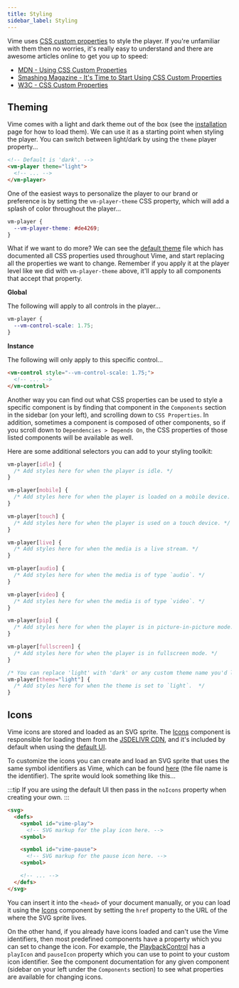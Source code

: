 ```yaml
---
title: Styling
sidebar_label: Styling
---
```


Vime uses [CSS custom properties][mdn-css-props] to style the player. If you're unfamiliar with 
them then no worries, it's really easy to understand and there are awesome articles online to get 
you up to speed:

- [MDN - Using CSS Custom Properties][mdn-css-props]
- [Smashing Magazine - It's Time to Start Using CSS Custom Properties][smashing-css-props]
- [W3C - CSS Custom Properties][w3c-css-props]

[mdn-css-props]: https://developer.mozilla.org/en-US/docs/Web/CSS/Using_CSS_custom_properties
[smashing-css-props]: https://www.smashingmagazine.com/2017/04/start-using-css-custom-properties
[w3c-css-props]: https://www.w3.org/TR/css-variables-1

## Theming

Vime comes with a light and dark theme out of the box (see the [installation](./installation) 
page for how to load them). We can use it as a starting point when styling the player. You can switch 
between light/dark by using the `theme` player property...

```html title="player.html"
<!-- Default is 'dark'. -->
<vm-player theme="light">
  <!-- ... -->
</vm-player>
```

One of the easiest ways to personalize the player to our brand or preference is by 
setting the `vm-player-theme` CSS property, which will add a splash of color throughout the player...

```css title="player-theme.css"
vm-player {
  --vm-player-theme: #de4269;
}
```

What if we want to do more? We can see the [default theme][default-theme] file which has documented all 
CSS properties used throughout Vime, and start replacing all the properties we want to change. Remember 
if you apply it at the player level like we did with `vm-player-theme` above, it'll apply to all components 
that accept that property.

**Global**

The following will apply to all controls in the player...

```css
vm-player {
  --vm-control-scale: 1.75;
}
```

**Instance**

The following will only apply to this specific control...

```html
<vm-control style="--vm-control-scale: 1.75;">
  <!-- ... -->
</vm-control>
```

Another way you can find out what CSS properties can be used to style a specific component is 
by finding that component in the `Components` section in the sidebar (on your left), and scrolling
down to `CSS Properties`. In addition, sometimes a component is composed of other components, so if 
you scroll down to `Dependencies > Depends On`, the CSS properties of those listed components 
will be available as well.

Here are some additional selectors you can add to your styling toolkit:

```css title="player-theme.css"
vm-player[idle] {
  /* Add styles here for when the player is idle. */
}

vm-player[mobile] {
  /* Add styles here for when the player is loaded on a mobile device. */
}

vm-player[touch] {
  /* Add styles here for when the player is used on a touch device. */
}

vm-player[live] {
  /* Add styles here for when the media is a live stream. */
}

vm-player[audio] {
  /* Add styles here for when the media is of type `audio`. */
}

vm-player[video] {
  /* Add styles here for when the media is of type `video`. */
}

vm-player[pip] {
  /* Add styles here for when the player is in picture-in-picture mode. */
}

vm-player[fullscreen] {
  /* Add styles here for when the player is in fullscreen mode. */
}

/* You can replace 'light' with 'dark' or any custom theme name you'd like. */
vm-player[theme="light"] {
  /* Add styles here for when the theme is set to `light`.  */
}
```


[default-theme]: https://github.com/vime-js/vime/blob/master/packages/core/src/globals/themes/default.css

## Icons

Vime icons are stored and loaded as an SVG sprite. The [Icons](../components/ui/icons) component 
is responsible for loading them from the [JSDELIVR CDN][vime-icons-cdn], and it's included by default 
when using the [default UI](../components/ui/default-ui). 

To customize the icons you can create and load an SVG sprite that uses the same symbol identifiers 
as Vime, which can be found [here][vime-icons] (the file name is the identifier). The sprite would 
look something like this...

:::tip
If you are using the default UI then pass in the `noIcons` property when creating your own.
:::

```html
<svg>
  <defs>
    <symbol id="vime-play">
      <!-- SVG markup for the play icon here. -->
    <symbol>

    <symbol id="vime-pause">
      <!-- SVG markup for the pause icon here. -->
    <symbol>

    <!-- ... -->
  </defs>
</svg>
```

You can insert it into the `<head>` of your document manually, or you can load it using the 
[Icons](../components/ui/icons) component by setting the `href` property to the URL of the 
where the SVG sprite lives. 

On the other hand, if you already have icons loaded and can't use the Vime identifiers, then most 
predefined components have a property which you can set to change the icon. For example, 
the [PlaybackControl](../components/ui/controls/playback-control) has a `playIcon` and `pauseIcon` 
property which you can use to point to your custom icon identifier. See the component 
documentation for any given component (sidebar on your left under the `Components` section) 
to see what properties are available for changing icons.

[vime-icons]: https://github.com/vime-js/vime/tree/master/packages/core/icons
[vime-icons-cdn]: https://cdn.jsdelivr.net/npm/@vime/core@latest/icons/sprite.svg